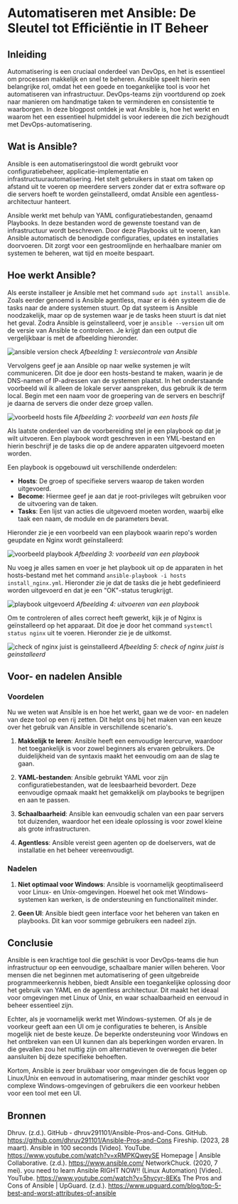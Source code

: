 # Automatiseren met Ansible: De Sleutel tot Efficiëntie in IT Beheer

## Inleiding
Automatisering is een cruciaal onderdeel van DevOps, en het is essentieel om processen makkelijk en snel te beheren. Ansible speelt hierin een belangrijke rol, omdat het een goede en toegankelijke tool is voor het automatiseren van infrastructuur. DevOps-teams zijn voortdurend op zoek naar manieren om handmatige taken te verminderen en consistentie te waarborgen. In deze blogpost ontdek je wat Ansible is, hoe het werkt en waarom het een essentieel hulpmiddel is voor iedereen die zich bezighoudt met DevOps-automatisering.

## Wat is Ansible?

Ansible is een automatiseringstool die wordt gebruikt voor configuratiebeheer, applicatie-implementatie en infrastructuurautomatisering. Het stelt gebruikers in staat om taken op afstand uit te voeren op meerdere servers zonder dat er extra software op die servers hoeft te worden geïnstalleerd, omdat Ansible een agentless-architectuur hanteert.

Ansible werkt met behulp van YAML configuratiebestanden, genaamd Playbooks. In deze bestanden word de gewenste toestand van de infrastructuur wordt beschreven. Door deze Playbooks uit te voeren, kan Ansible automatisch de benodigde configuraties, updates en installaties doorvoeren. Dit zorgt voor een gestroomlijnde en herhaalbare manier om systemen te beheren, wat tijd en moeite bespaart.

## Hoe werkt Ansible?
Als eerste installeer je Ansible met het command `sudo apt install ansible`. Zoals eerder genoemd is Ansible agentless, maar er is één systeem die de tasks naar de andere systemen stuurt. Op dat systeem is Ansible noodzakelijk, maar op de systemen waar je de tasks heen stuurt is dat niet het geval. Zodra Ansible is geïnstalleerd, voer je `ansible --version` uit om de versie van Ansible te controleren. Je krijgt dan een output die vergelijkbaar is met de afbeelding hieronder.

![ansible version check](plaatjes/ansible-version.png)
*Afbeelding 1: versiecontrole van Ansible*

Vervolgens geef je aan Ansible op naar welke systemen je wilt communiceren. Dit doe je door een hosts-bestand te maken, waarin je de DNS-namen of IP-adressen van de systemen plaatst. In het onderstaande voorbeeld wil ik alleen de lokale server aanspreken, dus gebruik ik de term local. Begin met een naam voor de groepering van de servers en beschrijf je daarna de servers die onder deze groep vallen.

![voorbeeld hosts file](plaatjes/voorbeeld-hosts-file.png)
*Afbeelding 2: voorbeeld van een hosts file*

Als laatste onderdeel van de voorbereiding stel je een playbook op dat je wilt uitvoeren. Een playbook wordt geschreven in een YML-bestand en hierin beschrijf je de tasks die op de andere apparaten uitgevoerd moeten worden.

Een playbook is opgebouwd uit verschillende onderdelen:
- **Hosts**: De groep of specifieke servers waarop de taken worden uitgevoerd.
- **Become**: Hiermee geef je aan dat je root-privileges wilt gebruiken voor de uitvoering van de taken.
- **Tasks**: Een lijst van acties die uitgevoerd moeten worden, waarbij elke taak een naam, de module en de parameters bevat.

Hieronder zie je een voorbeeld van een playbook waarin repo's worden geupdate en Nginx wordt geïnstalleerd:

![voorbeeld playbook](plaatjes/voorbeeld-playbook.png)
*Afbeelding 3: voorbeeld van een playbook*

Nu voeg je alles samen en voer je het playbook uit op de apparaten in het hosts-bestand met het command `ansible-playbook -i hosts install_nginx.yml`. Hieronder zie je dat de tasks die je hebt gedefinieerd worden uitgevoerd en dat je een "OK"-status terugkrijgt.

![playbook uitgevoerd](plaatjes/playbook.png)
*Afbeelding 4: uitvoeren van een playbook*

Om te controleren of alles correct heeft gewerkt, kijk je of Nginx is geïnstalleerd op het apparaat. Dit doe je door het command `systemctl status nginx` uit te voeren. Hieronder zie je de uitkomst.

![check of nginx juist is geinstalleerd](plaatjes/check.png)
*Afbeelding 5: check of nginx juist is geinstalleerd*

## Voor- en nadelen Ansible
### Voordelen
Nu we weten wat Ansible is en hoe het werkt, gaan we de voor- en nadelen van deze tool op een rij zetten. Dit helpt ons bij het maken van een keuze over het gebruik van Ansible in verschillende scenario's.

1. **Makkelijk te leren**: Ansible heeft een eenvoudige leercurve, waardoor het toegankelijk is voor zowel beginners als ervaren gebruikers. De duidelijkheid van de syntaxis maakt het eenvoudig om aan de slag te gaan.

2. **YAML-bestanden**: Ansible gebruikt YAML voor zijn configuratiebestanden, wat de leesbaarheid bevordert. Deze eenvoudige opmaak maakt het gemakkelijk om playbooks te begrijpen en aan te passen.

3. **Schaalbaarheid**: Ansible kan eenvoudig schalen van een paar servers tot duizenden, waardoor het een ideale oplossing is voor zowel kleine als grote infrastructuren.

4. **Agentless**: Ansible vereist geen agenten op de doelservers, wat de installatie en het beheer vereenvoudigt.

### Nadelen

1. **Niet optimaal voor Windows**: Ansible is voornamelijk geoptimaliseerd voor Linux- en Unix-omgevingen. Hoewel het ook met Windows-systemen kan werken, is de ondersteuning en functionaliteit minder.

2. **Geen UI**: Ansible biedt geen interface voor het beheren van taken en playbooks. Dit kan voor sommige gebruikers een nadeel zijn.

## Conclusie
Ansible is een krachtige tool die geschikt is voor DevOps-teams die hun infrastructuur op een eenvoudige, schaalbare manier willen beheren. Voor mensen die net beginnen met automatisering of geen uitgebreide programmeerkennis hebben, biedt Ansible een toegankelijke oplossing door het gebruik van YAML en de agentless architectuur. Dit maakt het ideaal voor omgevingen met Linux of Unix, en waar schaalbaarheid en eenvoud in beheer essentieel zijn.

Echter, als je voornamelijk werkt met Windows-systemen. Of als je de voorkeur geeft aan een UI om je configuraties te beheren, is Ansible mogelijk niet de beste keuze. De beperkte ondersteuning voor Windows en het ontbreken van een UI kunnen dan als beperkingen worden ervaren. In die gevallen zou het nuttig zijn om alternatieven te overwegen die beter aansluiten bij deze specifieke behoeften.

Kortom, Ansible is zeer bruikbaar voor omgevingen die de focus leggen op Linux/Unix en eenvoud in automatisering, maar minder geschikt voor complexe Windows-omgevingen of gebruikers die een voorkeur hebben voor een tool met een UI.

## Bronnen
Dhruv. (z.d.). GitHub - dhruv291101/Ansible-Pros-and-Cons. GitHub. https://github.com/dhruv291101/Ansible-Pros-and-Cons
Fireship. (2023, 28 maart). Ansible in 100 seconds [Video]. YouTube. https://www.youtube.com/watch?v=xRMPKQweySE
Homepage | Ansible Collaborative. (z.d.). https://www.ansible.com/
NetworkChuck. (2020, 7 mei). you need to learn Ansible RIGHT NOW!! (Linux Automation) [Video]. YouTube. https://www.youtube.com/watch?v=5hycyr-8EKs
The Pros and Cons of Ansible | UpGuard. (z.d.). https://www.upguard.com/blog/top-5-best-and-worst-attributes-of-ansible
